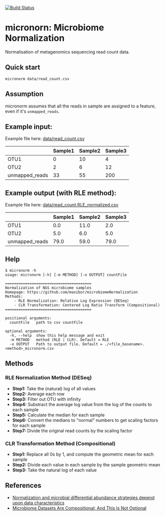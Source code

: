 [![Build Status](https://travis-ci.org/maxibor/microbiomeNormalization.svg?branch=master)](https://travis-ci.org/maxibor/microbiomeNormalization)
# **micronorn**: **Micro**biome **Norm**alization

Normalisation of metagenomics sequencing read count data.

## Quick start

```
micronorm data/read_count.csv
```

## Assumption

micronorm assumes that all the reads in sample are assigned to a feature, even if it's `unmapped_reads`.

## Example input:

Example file here:  [data/read_count.csv](data/read_count.csv)

|      | Sample1 | Sample2 | Sample3 |
|------|---------|---------|---------|
| OTU1 | 0       | 10      | 4       |
| OTU2 | 2       | 6       | 12      |
| unmapped_reads | 33      | 55      | 200     |

## Example output (with RLE method):

Example file here:  [data/read_count.RLE_normalized.csv](data/read_count.RLE_normalized.csv)

|      | Sample1 | Sample2 | Sample3 |
|------|---------|---------|---------|
| OTU1 | 0.0     | 11.0    | 2.0     |
| OTU2 | 5.0     | 6.0     | 5.0     |
| unmapped_reads | 79.0    | 59.0    | 79.0    |

## Help

```
$ micronorm -h
usage: micronorm [-h] [-m METHOD] [-o OUTPUT] countFile

=======================================
Normalization of NGS microbiome samples
Homepage: https://github.com/maxibor/microbiomeNormalization
Methods:
    - RLE Normalization: Relative Log Expression (DESeq)
    - CLR Transformation: Centered Log Ratio Transform (Compositional)
=======================================

positional arguments:
  countFile   path to csv countFile

optional arguments:
  -h, --help  show this help message and exit
  -m METHOD   method (RLE | CLR). Default = RLE
  -o OUTPUT   Path to output file. Default = ./<file_basename>.<method>_micronorm.csv
```

## Methods

### RLE Normalization Method (DESeq)

- **Step1:** Take the (natural) log of all values
- **Step2:** Average each row
- **Step3:** Filter out OTU with infinity
- **Step4:** Substract the average log value from the log of the counts to each sample
- **Step5:** Calculate the median for each sample
- **Step6:** Convert the medians to "normal" numbers to get scaling factors for each sample
- **Step7:** Divide the original read counts by the scaling factor

### CLR Transformation Method (Compositional)

- **Step1:** Replace all 0s by 1, and compute the geometric mean for each sample
- **Step2:** Divide each value in each sample by the sample geometric mean
- **Step3:** Take the natural log of each value

## References

- [Normalization and microbial differential abundance strategies depend upon data characteristics](https://microbiomejournal.biomedcentral.com/articles/10.1186/s40168-017-0237-y)
- [Microbiome Datasets Are Compositional: And This Is Not Optional](https://www.frontiersin.org/articles/10.3389/fmicb.2017.02224/full#B40)
